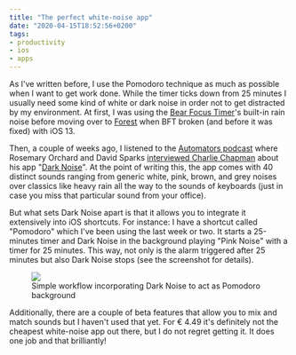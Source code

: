 ```yaml
---
title: "The perfect white-noise app"
date: "2020-04-15T18:52:56+0200"
tags:
- productivity
- ios
- apps
---
```


As I've written before, I use the Pomodoro technique as much as possible when I want to get work done. While the timer ticks down from 25 minutes I usually need some kind of white or dark noise in order not to get distracted by my environment. At first, I was using the [Bear Focus Timer](https://zerokspot.com/weblog/2019/01/08/getting-into-the-flow-with-pomodoro/)'s built-in rain noise before moving over to [Forest](https://zerokspot.com/weblog/2019/10/13/pomodoro-tracking-while-planting-trees/) when BFT broken (and before it was fixed) with iOS 13.

Then, a couple of weeks ago, I listened to the [Automators podcast](https://automators.fm/) where Rosemary Orchard and David Sparks [interviewed Charlie Chapman](https://overcast.fm/+NvaKtUnms) about his app "[Dark Noise](https://darknoise.app/)". At the point of writing this, the app comes with 40 distinct sounds ranging from generic white, pink, brown, and grey noises over classics like heavy rain all the way to the sounds of keyboards (just in case you miss that particular sound from your office).

But what sets Dark Noise apart is that it allows you to integrate it extensively into iOS shortcuts. For instance: I have a shortcut called "Pomodoro" which I've been using the last week or two. It starts a 25-minutes timer and Dark Noise in the background playing "Pink Noise" with a timer for 25 minutes. This way, not only is the alarm triggered after 25 minutes but also Dark Noise stops (see the screenshot for details).

<figure>
<img src="/media/2020/darknoise-shortcut.jpg" style="max-height: 600px">
<figcaption>Simple workflow incorporating Dark Noise to act as Pomodoro background</figcaption>
</figure>

Additionally, there are a couple of beta features that allow you to mix and match sounds but I haven't used that yet. For € 4.49 it's definitely not the cheapest white-noise app out there, but I do not regret getting it. It does one job and that brilliantly!
